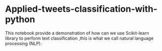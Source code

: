# Applied-tweets-classification-with-python
This notebook provide a demonstration of how can we use Scikit-learn library to perform text classification ,this is what we call natural language processing (NLP).
